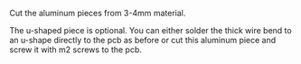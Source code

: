 Cut the aluminum pieces from 3-4mm material.

The u-shaped piece is optional.
You can either solder the thick wire bend to an u-shape directly to the  pcb as before 
or cut this aluminum piece and screw it with m2 screws to the pcb.
